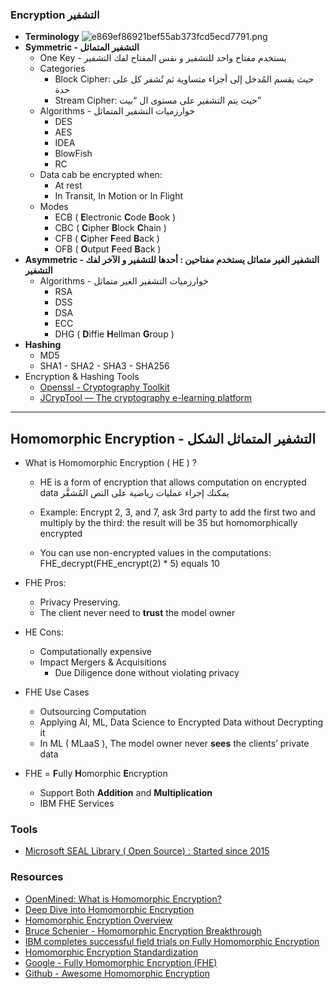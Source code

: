 ### Encryption التشفير

- **Terminology** ![e869ef86921bef55ab373fcd5ecd7791.png](:/1e59e25e0cd24d59a2e74a08a6afb68c)
- **Symmetric - التشفير المتماثل**
    - One Key - يستخدم مفتاح واحد للتشفير و نفس المفتاح لفك التشفير
    - Categories
        - Block Cipher: حيث يقسم المُدخل إلى أجزاء متساوية ثم تُشفر كل على حدة
        - Stream Cipher: حيث يتم التشفير على مستوى ال “بيت”
    - Algorithms - خوارزميات التشفير المتماثل
        - DES
        - AES
        - IDEA
        - BlowFish
        - RC
    - Data cab be encrypted when:
        - At rest
        - In Transit, In Motion or In Flight
    - Modes
        - ECB ( **E**lectronic **C**ode **B**ook )
        - CBC ( **C**ipher **B**lock **C**hain )
        - CFB ( **C**ipher **F**eed **B**ack )
        - OFB ( **O**utput **F**eed **B**ack )
- **Asymmetric - التشفير الغير متماثل يستخدم مفتاحين : أحدها للتشفير و الآخر لفك التشفير**
    - Algorithms - خوارزميات التشفير الغير متماثل
        - RSA
        - DSS
        - DSA
        - ECC
        - DHG ( **D**iffie **H**ellman **G**roup )
- **Hashing**
    - MD5
    - SHA1 - SHA2 - SHA3 - SHA256
- Encryption & Hashing Tools
    - [Openssl - Cryptography Toolkit](https://www.openssl.org/)
    - [JCrypTool — The cryptography e-learning platform](https://www.cryptool.org/en/jct/)

* * *

## Homomorphic Encryption - التشفير المتماثل الشكل

- What is Homomorphic Encryption ( HE ) ?
    
    - HE is a form of encryption that allows computation on encrypted data يمكنك إجراء عمليات رياضية على النص المُشفَّر
        
    - Example: Encrypt 2, 3, and 7, ask 3rd party to add the first two and multiply by the third: the result will be 35 but homomorphically encrypted
        
    - You can use non-encrypted values in the computations: FHE\_decrypt(FHE\_encrypt(2) * 5) equals 10
        
- FHE Pros:
    
    - Privacy Preserving.
    - The client never need to **trust** the model owner
- HE Cons:
    
    - Computationally expensive
    - Impact Mergers & Acquisitions
        - Due Diligence done without violating privacy
- FHE Use Cases
    
    - Outsourcing Computation
    - Applying AI, ML, Data Science to Encrypted Data without Decrypting it
    - In ML ( MLaaS ), The model owner never **sees** the clients’ private data
- FHE = **F**ully **H**omorphic **E**ncryption
    
    - Support Both **Addition** and **Multiplication**
    - IBM FHE Services

### Tools

- [Microsoft SEAL Library ( Open Source) : Started since 2015](https://github.com/microsoft/SEAL)

### Resources

- [OpenMined: What is Homomorphic Encryption?](https://www.youtube.com/watch?v=2TVqFGu1vhw)
- [Deep Dive into Homomorphic Encryption](https://www.youtube.com/watch?v=JM0bJoCRp0I)
- [Homomorphic Encryption Overview](https://www.youtube.com/watch?v=3zoT89DiLA0)
- [Bruce Schenier - Homomorphic Encryption Breakthrough](https://www.schneier.com/blog/archives/2009/07/homomorphic_enc.html)
- [IBM completes successful field trials on Fully Homomorphic Encryption](https://arstechnica.com/gadgets/2020/07/ibm-completes-successful-field-trials-on-fully-homomorphic-encryption/)
- [Homomorphic Encryption Standardization](https://homomorphicencryption.org/)
- [Google - Fully Homomorphic Encryption (FHE)](https://github.com/google/fully-homomorphic-encryption)
- [Github - Awesome Homomorphic Encryption](https://github.com/jonaschn/awesome-he)
